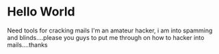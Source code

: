 # Hello World
Need tools for cracking mails
I'm an amateur hacker, i am into spamming and blinds....please you guys to put me through on how to hacker into mails....thanks
